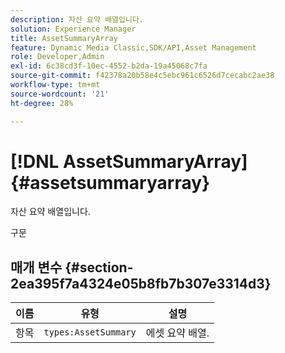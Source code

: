 ```yaml
---
description: 자산 요약 배열입니다.
solution: Experience Manager
title: AssetSummaryArray
feature: Dynamic Media Classic,SDK/API,Asset Management
role: Developer,Admin
exl-id: 6c38cd3f-10ec-4552-b2da-19a45068c7fa
source-git-commit: f42378a20b58e4c5ebc961c6526d7cecabc2ae38
workflow-type: tm+mt
source-wordcount: '21'
ht-degree: 28%

---
```


# [!DNL AssetSummaryArray]{#assetsummaryarray}

자산 요약 배열입니다.

구문

## 매개 변수 {#section-2ea395f7a4324e05b8fb7b307e3314d3}

| 이름 | 유형 | 설명 |
|---|---|---|
| 항목 | `types:AssetSummary` | 에셋 요약 배열. |
